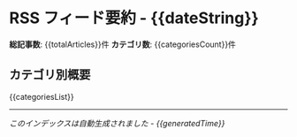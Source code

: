 # RSS フィード要約 - {{dateString}}

**総記事数**: {{totalArticles}}件
**カテゴリ数**: {{categoriesCount}}件

## カテゴリ別概要

{{categoriesList}}

---

*このインデックスは自動生成されました - {{generatedTime}}*